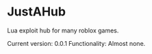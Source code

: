# JustAHub
Lua exploit hub for many roblox games.


Current version: 0.0.1
Functionality: Almost none.
